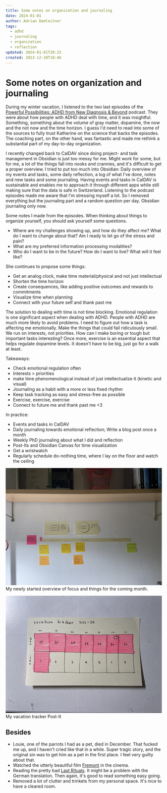 ```yaml
---
title: Some notes on organisation and journaling
date: 2024-01-01
author: Adrian Demleitner
tags:
  - adhd
  - journaling
  - organization
  - reflection
updated: 2024-01-01T20:23
created: 2023-12-28T10:40
---
```

# Some notes on organization and journaling

During my winter vacation, I listened to the two last episodes of the [Powerful Possibilities: ADHD from New Diagnosis & Beyond](https://powerful-possibilities.captivate.fm/) podcast. They were about how people with ADHD deal with time, and it was insightful. Something, something about the volume of gray matter, dopamine, the now and the not now and the time horizon. I guess I'd need to read into some of the sources to fully trust Katherine on the science that backs the episodes. The coaching part, on the other hand, was fantastic and made me rethink a substantial part of my day-to-day organization.

I recently changed back to CalDAV since doing project- and task management in Obsidian is just too messy for me. Might work for some, but for me, a lot of the things fall into nooks and crannies, and it's difficult to get a proper overview. I tried to put too much into Obsidian: Daily overview of my events and tasks, some daily reflection, a log of what I've done, notes and new tasks and some journaling. Having events and tasks in CalDAV is sustainable and enables me to approach it through different apps while still making sure that the data is safe in Switzerland. Listening to the podcast episodes made me aware that I'm stressing myself a lot. So I removed everything but the journaling part and a random question per day. Obsidian journaling only now.

Some notes I made from the episodes. When thinking about things to organize yourself, you should ask yourself some questions.

- Where are my challenges showing up, and how do they affect me? What do I want to change about that? Am I ready to let go of the stress and pain?
- What are my preferred information processing modalities?
- Who do I want to be in the future? How do I want to live? What will it feel like?

She continues to propose some things:

- Get an analog clock, make time material/physical and not just intellectual
- Shorten the time horizon
- Create consequences, like adding positive outcomes and rewards to commitments
- Visualize time when planning
- Connect with your future self and thank past me

The solution to dealing with time is not time blocking. Emotional regulation is one significant aspect when dealing with ADHD. People with ADHD are much more likely to avoid problems. I need to figure out how a task is affecting me emotionally. Make the things that could fail ridiculously small. We run on interests, not priorities. How can I make boring or tough but important tasks interesting? Once more, exercise is an essential aspect that helps regulate dopamine levels. It doesn't have to be big, just go for a walk at least.

Takeaways:

- Check emotional regulation often
- Interests > priorities
- make time phenomenological instead of just intellectualize it (kinetic and visual)
- Journaling as a habit with a more or less fixed rhythm
- Keep task tracking as easy and stress-free as possible
- Exercise, exercise, exercise
- Connect to future me and thank past me <3

In practice:

- Events and tasks in CalDAV
- Daily journaling towards emotional reflection; Write a blog post once a month
- Weekly PhD journaling about what I did and reflection
- Post-Its and Obsidian Canvas for time visualization
- Get a wristwatch
- Regularly schedule do-nothing time, where I lay on the floor and watch the ceiling

![](assets/image%2086.jpg)
My newly started overview of focus and things for the coming month.

![](assets/IMG_4647.jpg)
My vacation tracker Post-It

## Besides
- Louie, one of the parrots I had as a pet, died in December. That fucked me up, and I haven't cried like that in a while. Super tragic story, and the original sin was to get him as a pet in the first place. I feel very guilty about that.
- Watched the utterly beautiful film [Fremont](https://en.wikipedia.org/wiki/Fremont_(film)) in the cinema.
- Reading the pretty bad [Last Rituals](https://www.goodreads.com/book/show/1613280.Last_Rituals). It might be a problem with the German translation. Then again, it's good to read something easy going.
- Removed a lot of clutter and trinkets from my personal space. It's nice to have a cleared room.
